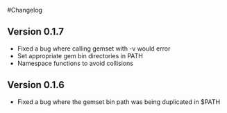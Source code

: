 #Changelog

## Version 0.1.7
 - Fixed a bug where calling gemset with -v would error
 - Set appropriate gem bin directories in PATH
 - Namespace functions to avoid collisions

## Version 0.1.6
 - Fixed a bug where the gemset bin path was being duplicated in $PATH